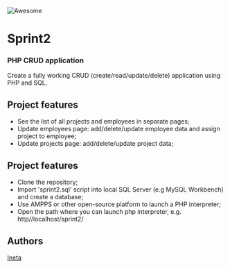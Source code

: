 ![Awesome](https://cdn.rawgit.com/sindresorhus/awesome/d7305f38d29fed78fa85652e3a63e154dd8e8829/media/badge.svg)

# Sprint2
### PHP CRUD application

Create a fully working CRUD (create/read/update/delete) application using PHP and SQL.

## Project features
- See the list of all projects and employees in separate pages;
- Update employees page: add/delete/update employee data and assign project to employee;
- Update projects page: add/delete/update project data;

## Project features
- Clone the repository;
- Import 'sprint2.sql' script into local SQL Server (e.g MySQL Workbench) and create a database; 
- Use AMPPS or other open-source platform to launch a PHP interpreter;
- Open the path where you can launch php interpreter, e.g. http//localhost/sprint2/


## Authors
[Ineta](https://github.com/InetaVei)
